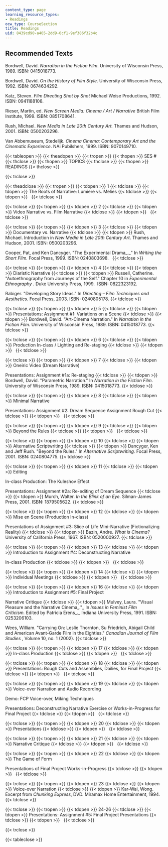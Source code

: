 ```yaml
---
content_type: page
learning_resource_types:
- Readings
ocw_type: CourseSection
title: Readings
uid: 8439cd90-a405-2dd9-0cf1-9ef386f32b4c
---
```


Recommended Texts
-----------------

Bordwell, David. _Narration in the Fiction Film_. University of Wisconsin Press, 1989. ISBN: 0415018773.

Bordwell, David. _On the History of Film Style_. University of Wisconsin Press, 1992. ISBN: 0674634292.

Katz, Steven. _Film Directing Shot by Shot_ Michael Weise Productions, 1992. ISBN: 0941188108.

Rieser, Martin, ed. _New Screen Media: Cinema / Art / Narrative_ British Film Institute, 1999. ISBN: 0851708641.

Rush, Michael. _New Media in Late 20th Century Art._ Thames and Hudson, 2001. ISBN: 0500203296.

Van Abbemuseum, Stedelijk. _Cinema Cinema: Contemporary Art and the Cinematic Experience_. NAi Pubilshers, 1999. ISBN: 9070149710.

{{< tableopen >}}
{{< theadopen >}}
{{< tropen >}}
{{< thopen >}}
SES #
{{< thclose >}}
{{< thopen >}}
TOPICS
{{< thclose >}}
{{< thopen >}}
READINGS
{{< thclose >}}

{{< trclose >}}

{{< theadclose >}}
{{< tropen >}}
{{< tdopen >}}
1
{{< tdclose >}}
{{< tdopen >}}
The Roots of Narrative: Lumiere vs. Melies
{{< tdclose >}}
{{< tdopen >}}
 
{{< tdclose >}}

{{< trclose >}}
{{< tropen >}}
{{< tdopen >}}
2
{{< tdclose >}}
{{< tdopen >}}
Video Narrative vs. Film Narrative
{{< tdclose >}}
{{< tdopen >}}
 
{{< tdclose >}}

{{< trclose >}}
{{< tropen >}}
{{< tdopen >}}
3
{{< tdclose >}}
{{< tdopen >}}
Documentary vs. Narrative
{{< tdclose >}}
{{< tdopen >}}
Rush, Michael. Introduction in _New Media in Late 20th Century Art_. Thames and Hudson, 2001. ISBN: 0500203296.  
  
Cooper, Pat, and Ken Dancyger. "The Experimental Drama_._" In _Writing the Short Film._ Focal Press, 1999. ISBN: 0240803698.  
{{< tdclose >}}

{{< trclose >}}
{{< tropen >}}
{{< tdopen >}}
4
{{< tdclose >}}
{{< tdopen >}}
Diaristic Narrative
{{< tdclose >}}
{{< tdopen >}}
Russell, Catherine. "Autoethnography from Journeys of the Self." Chapter 10 in _Experimental Ethnography_ . Duke University Press, 1999.  ISBN: 0822323192.  
  
Rabiger. "Developing Story Ideas." In _Directing – Film Techniques and Aesthetics._ Focal Press, 2003. ISBN: 0240805178.
{{< tdclose >}}

{{< trclose >}}
{{< tropen >}}
{{< tdopen >}}
5
{{< tdclose >}}
{{< tdopen >}}
Presentations: Assignment #1: Variations on a Scene
{{< tdclose >}}
{{< tdopen >}}
Bordwell, David. "Art-Cinema Narration." In _Narration in the Fiction Film._ University of Wisconsin Press, 1989. ISBN: 0415018773.
{{< tdclose >}}

{{< trclose >}}
{{< tropen >}}
{{< tdopen >}}
6
{{< tdclose >}}
{{< tdopen >}}
Production In-class / Lighting and Re-staging
{{< tdclose >}}
{{< tdopen >}}
 
{{< tdclose >}}

{{< trclose >}}
{{< tropen >}}
{{< tdopen >}}
7
{{< tdclose >}}
{{< tdopen >}}
Oneiric Video (Dream Narrative)  
  
Presentations: Assignment #1a: Re-staging
{{< tdclose >}}
{{< tdopen >}}
Bordwell, David. "Parametric Narration." In _Narration in the Fiction Film_. University of Wisconsin Press, 1989. ISBN: 0415018773.
{{< tdclose >}}

{{< trclose >}}
{{< tropen >}}
{{< tdopen >}}
8
{{< tdclose >}}
{{< tdopen >}}
Minimal Narrative  
  
Presentations: Assignment #2: Dream Sequence Assignment Rough Cut
{{< tdclose >}}
{{< tdopen >}}
 
{{< tdclose >}}

{{< trclose >}}
{{< tropen >}}
{{< tdopen >}}
9
{{< tdclose >}}
{{< tdopen >}}
Beyond the Rules
{{< tdclose >}}
{{< tdopen >}}
 
{{< tdclose >}}

{{< trclose >}}
{{< tropen >}}
{{< tdopen >}}
10
{{< tdclose >}}
{{< tdopen >}}
Alternative Scriptwriting
{{< tdclose >}}
{{< tdopen >}}
Dancyger, Ken and Jeff Rush. "Beyond the Rules." In _Alternative Scriptwriting._ Focal Press, 2001. ISBN: 0240804775.
{{< tdclose >}}

{{< trclose >}}
{{< tropen >}}
{{< tdopen >}}
11
{{< tdclose >}}
{{< tdopen >}}
Editing  
  
In-class Production: The Kuleshov Effect  
  
Presentations: Assignment #2a: Re-editing of Dream Sequence
{{< tdclose >}}
{{< tdopen >}}
Murch, Walter. _In the Blink of an Eye._ Silman-James Press, 2001. ISBN: 1879505622.
{{< tdclose >}}

{{< trclose >}}
{{< tropen >}}
{{< tdopen >}}
12
{{< tdclose >}}
{{< tdopen >}}
Mise en Scene (Production In-class)  
  
Presentations of Assignment #3: Slice of Life Mini-Narrative (Fictionalizing Reality)
{{< tdclose >}}
{{< tdopen >}}
Bazin, Andre. _What is Cinema?_ University of California Press, 1967. ISBN: 0520000927.
{{< tdclose >}}

{{< trclose >}}
{{< tropen >}}
{{< tdopen >}}
13
{{< tdclose >}}
{{< tdopen >}}
Introduction to Assignment #4: Deconstructing Narrative  
  
In-class Production
{{< tdclose >}}
{{< tdopen >}}
 
{{< tdclose >}}

{{< trclose >}}
{{< tropen >}}
{{< tdopen >}}
14
{{< tdclose >}}
{{< tdopen >}}
Individual Meetings
{{< tdclose >}}
{{< tdopen >}}
 
{{< tdclose >}}

{{< trclose >}}
{{< tropen >}}
{{< tdopen >}}
16
{{< tdclose >}}
{{< tdopen >}}
Introduction to Assignment #5: Final Project  
  
Narrative Critique
{{< tdclose >}}
{{< tdopen >}}
Mulvey, Laura. "Visual Pleasure and the Narrative Cinema_."_ In _Issues in Feminist Film Criticism._ Edited by Patricia Erens_._ Indiana University Press, 1991. ISBN: 0253206103.     
  
Wees, William. "Carrying On: Leslie Thornton, Su Friedrich, Abigail Child and American Avant-Garde Film in the Eighties." _Canadian Journal of Film Studies_ , Volume 10, no. 1 (2002).
{{< tdclose >}}

{{< trclose >}}
{{< tropen >}}
{{< tdopen >}}
17
{{< tdclose >}}
{{< tdopen >}}
In-class Production
{{< tdclose >}}
{{< tdopen >}}
 
{{< tdclose >}}

{{< trclose >}}
{{< tropen >}}
{{< tdopen >}}
18
{{< tdclose >}}
{{< tdopen >}}
Presentations: Rough Cuts and Assemblies, Dailies, for Final Project
{{< tdclose >}}
{{< tdopen >}}
 
{{< tdclose >}}

{{< trclose >}}
{{< tropen >}}
{{< tdopen >}}
19
{{< tdclose >}}
{{< tdopen >}}
Voice-over Narration and Audio Recording  
  
Demo: FCP Voice-over, Miking Techniques  
  
Presentations: Deconstructing Narrative Exercise or Works-in-Progress for Final Project
{{< tdclose >}}
{{< tdopen >}}
 
{{< tdclose >}}

{{< trclose >}}
{{< tropen >}}
{{< tdopen >}}
20
{{< tdclose >}}
{{< tdopen >}}
Presentations
{{< tdclose >}}
{{< tdopen >}}
 
{{< tdclose >}}

{{< trclose >}}
{{< tropen >}}
{{< tdopen >}}
21
{{< tdclose >}}
{{< tdopen >}}
Narrative Critique
{{< tdclose >}}
{{< tdopen >}}
 
{{< tdclose >}}

{{< trclose >}}
{{< tropen >}}
{{< tdopen >}}
22
{{< tdclose >}}
{{< tdopen >}}
The Game of Form  
  
Presentations of Final Project Works-in-Progress
{{< tdclose >}}
{{< tdopen >}}
 
{{< tdclose >}}

{{< trclose >}}
{{< tropen >}}
{{< tdopen >}}
23
{{< tdclose >}}
{{< tdopen >}}
Voice-over Narration
{{< tdclose >}}
{{< tdopen >}}
Kar-Wai, Wong. Excerpt from _Chunking Express_, DVD. Miramax Home Entertainment, 1994.
{{< tdclose >}}

{{< trclose >}}
{{< tropen >}}
{{< tdopen >}}
24-26
{{< tdclose >}}
{{< tdopen >}}
Presentations: Assignment #5: Final Project Presentations
{{< tdclose >}}
{{< tdopen >}}
 
{{< tdclose >}}

{{< trclose >}}

{{< tableclose >}}